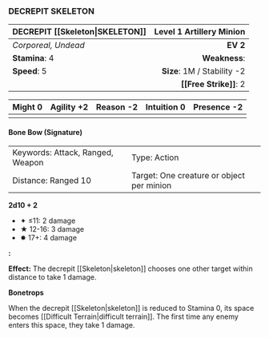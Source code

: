 ### DECREPIT SKELETON

| DECREPIT [[Skeleton\|SKELETON]] | **Level 1 Artillery Minion** |
| :------------------------------ | ---------------------------: |
| *Corporeal, Undead*             |                     **EV 2** |
| **Stamina**: 4                  |                **Weakness**: |
| **Speed**: 5                    |  **Size**: 1M / Stability -2 |
|                                 |       **[[Free Strike]]**: 2 |

| **Might** 0 | **Agility** +2 | **Reason** -2 | **Intuition** 0 | **Presence** -2 |
| ----------- | -------------- | ------------- | --------------- | --------------- |
|             |                |               |                 |                 |

#### Bone Bow (Signature)

|                                  |                                           |
| :------------------------------- | :---------------------------------------- |
| Keywords: Attack, Ranged, Weapon | Type: Action                              |
| Distance: Ranged 10              | Target: One creature or object per minion |

**2d10 + 2**

- ✦ ≤11: 2 damage
- ★ 12-16: 3 damage
- ✸ 17+: 4 damage

**:**

**Effect:** The decrepit [[Skeleton|skeleton]] chooses one other target within distance to take 1 damage.

**Bonetrops**

When the decrepit [[Skeleton|skeleton]] is reduced to Stamina 0, its space becomes [[Difficult Terrain|difficult terrain]]. The first time any enemy enters this space, they take 1 damage.
